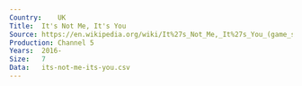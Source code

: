 ```yaml
---
Country:	UK
Title:	It's Not Me, It's You
Source:	https://en.wikipedia.org/wiki/It%27s_Not_Me,_It%27s_You_(game_show)
Production:	Channel 5
Years:	2016-
Size:	7
Data:	its-not-me-its-you.csv
---
```

